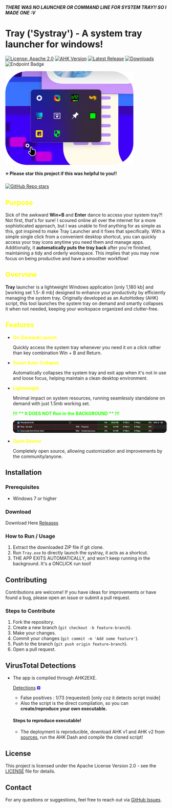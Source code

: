 ##### THERE WAS NO LAUNCHER OR COMMAND LINE FOR SYSTEM TRAY!! SO I MADE ONE :V


# Tray ('Systray') - A system tray launcher for windows!

[![License: Apache 2.0](https://img.shields.io/badge/License-Apache%202.0-blue.svg?style=flat&logo=securityscorecard&logoColor=white&label=License&color=%235EFF)](https://opensource.org/licenses/Apache-2.0)
[![AHK Version](https://img.shields.io/badge/AHK-1.1.37.2-green.svg?style=flat&logo=hetzner&logoColor=white&label=AHK&color=%26ff00)](https://www.autohotkey.com/download/1.1/#:~:text=64-,AutoHotkey_1.1.37.02_setup.exe,-2024%2D03%2D16)
[![Latest Release](https://img.shields.io/github/v/release/naxl/tray?logo=jetpackcompose&logoColor=white&label=Releases)](https://github.com/naxl/tray/releases)
[![Downloads](https://img.shields.io/github/downloads/naxl/tray/total?logo=substack&logoColor=white&label=Downloads)](https://github.com/naxl/tray/releases)
![Endpoint Badge](https://img.shields.io/endpoint?url=https%3A%2F%2Fhits.dwyl.com%2Fnaxl%2Ftray.json&style=flat&show=unique&logo=steelseries&logoColor=%23FFFFFF&label=Views&color=%23FF0077)



<img src="Resources/preview.png" alt="Screenshot" width="400">

**⭐ Please star this project if this was helpful to you!!**<br><br>
<a href="#">![GitHub Repo stars](https://img.shields.io/github/stars/naxl/tray?style=flat&logo=stackblitz&logoColor=white&label=Stars&color=%23FFFB00)</a>

<h2 style="color: yellow;">Purpose</h2>

Sick of the awkward **Win+B** and **Enter** dance to access your system tray?! Not first, that's for sure! I scoured online all over the internet for a more sophisticated approach, but I was unable to find anything for as simple as this, got inspired to make Tray Launcher and it fixes that specifically. With a simple single click from a convenient desktop shortcut, you can quickly access your tray icons anytime you need them and manage apps. Additionally, it **automatically puts the tray back** after you're finished, maintaining a tidy and orderly workspace. This implies that you may now focus on being productive and have a smoother workflow!

<h2 style="color: yellow;">Overview</h2>


**Tray** launcher is a lightweight Windows application [only 1,180 kb] and [working set 1.5-.6 mb] designed to enhance your productivity by efficiently managing the system tray. Originally developed as an AutoHotkey (AHK) script, this tool launches the system tray on demand and smartly collapses it when not needed, keeping your workspace organized and clutter-free.

<strong><h2 style="color: yellow;">Features</h2></strong>


- <strong><p style="color: yellow;">On-Demand Launch</p></strong>Quickly access the system tray whenever you need it on a click rather than key combination Win + B and Return.

- <strong><p style="color: yellow;">Smart Auto-Collapse</p></strong>Automatically collapses the system tray and exit app when it's not in use and loose focus, helping maintain a clean desktop environment.

- <strong><p style="color: yellow;">Lightweight</p></strong>Minimal impact on system resources, running seamlessly standalone on demand with just 1.5mb working set.

   <strong><p style="color: #26ff00;">!!! ** It DOES NOT Run in the BACKGROUND ** !!!</p></strong>

  <img src="Resources/working-set.png" alt="Screenshot" width="1000">
  <br>
  
- <strong><p style="color: yellow;">Open Source</p></strong>Completely open source, allowing customization and improvements by the community/anyone.

## Installation

### Prerequisites

- Windows 7 or higher

### Download

Download Here [Releases](https://github.com/naxl/tray/releases)

### How to Run / Usage

1. Extract the downloaded ZIP file if git clone.
2. Run `Tray.exe` to directly launch the systray, it acts as a shortcut.
3. THE APP EXITS AUTOMATICALLY, and won't keep running in the background. It's a ONCLICK run tool!

## Contributing

Contributions are welcome! If you have ideas for improvements or have found a bug, please open an issue or submit a pull request.

### Steps to Contribute

1. Fork the repository.
2. Create a new branch (`git checkout -b feature-branch`).
3. Make your changes.
4. Commit your changes (`git commit -m 'Add some feature'`).
5. Push to the branch (`git push origin feature-branch`).
6. Open a pull request.

## VirusTotal Detections

- The app is compiled through AHK2EXE.
      
  [Detections](https://www.virustotal.com/gui/file/7f3a5fea468aff5994069bd6acfe7fbb7e33f43a9f4ba08e547029e2ff6acb5d/detection)  <img src="Resources/virustotal.png" alt="Screenshot" width="10">
  - False positives : 1/73 (requested) [only coz it detects script inside]
  - Also the script is the direct compilation, so you can <strong>create/reproduce your own executable.</strong>

  #### Steps to reproduce executable!
  - The deployment is reproducible, download AHK v1 and AHK v2 from [sources](https://www.autohotkey.com/download/), run the AHK Dash and compile the cloned script!

## License

This project is licensed under the Apache License Version 2.0 - see the [LICENSE](https://github.com/naxl/tray/blob/main/LICENSE) file for details.

## Contact

For any questions or suggestions, feel free to reach out via [GitHub Issues](https://github.com/naxl/tray/issues).
